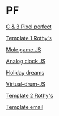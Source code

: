 # PF
<a href="https://ryazyk.github.io/C&B_Pixel_perfect/"> C & B Pixel perfect</a>

<a href="https://ryazyk.github.io/Template1_rothy/">Template 1 Rothy's</a>

<a href="https://ryazyk.github.io/mole/">Mole game JS</a>

<a href="https://ryazyk.github.io/Analog_clock/">Analog clock JS</a>

<a href="https://ryazyk.github.io/Holiday_dreams/">Holiday dreams</a>

<a href="https://ryazyk.github.io/drum/">Virtual-drum-JS</a>

<a href="https://ryazyk.github.io/Template2_rothy/">Template 2 Rothy's</a>

<a href="https://ryazyk.github.io/Template_email/">Template email</a>




